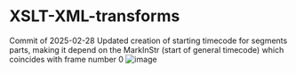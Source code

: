 # XSLT-XML-transforms




Commit of 2025-02-28
Updated creation of starting timecode for segments parts, making it depend on the MarkInStr (start of general timecode) which coincides with frame number 0
![image](https://github.com/user-attachments/assets/853c76bd-a75a-4ed0-8a10-c3d194699b26)
